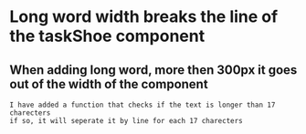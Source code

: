 # Long word width breaks the line of the taskShoe component



##  When adding long word, more then 300px it goes out of the width of the component

    I have added a function that checks if the text is longer than 17 charecters
    if so, it will seperate it by line for each 17 charecters
 

